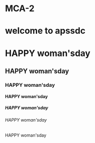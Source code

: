 # MCA-2
<h1>welcome to apssdc<h1>
 <h1>HAPPY woman'sday</h1>
<h2>HAPPY woman'sday</h2>
<h3>HAPPY woman'sday</h3>
<h4>HAPPY woman'sday</h4>
<h5>HAPPY woman'sday</h5>
<h6>HAPPY woman'sday</h6>
 <h7>HAPPY woman'sday</h7>


